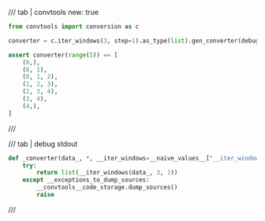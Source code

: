 /// tab | convtools
    new: true

```python
from convtools import conversion as c

converter = c.iter_windows(3, step=1).as_type(list).gen_converter(debug=True)

assert converter(range(5)) == [
    (0,),
    (0, 1),
    (0, 1, 2),
    (1, 2, 3),
    (2, 3, 4),
    (3, 4),
    (4,),
]

```
///

/// tab | debug stdout
```python
def _converter(data_, *, __iter_windows=__naive_values__["__iter_windows"]):
    try:
        return list(__iter_windows(data_, 3, 1))
    except __exceptions_to_dump_sources:
        __convtools__code_storage.dump_sources()
        raise


```
///

